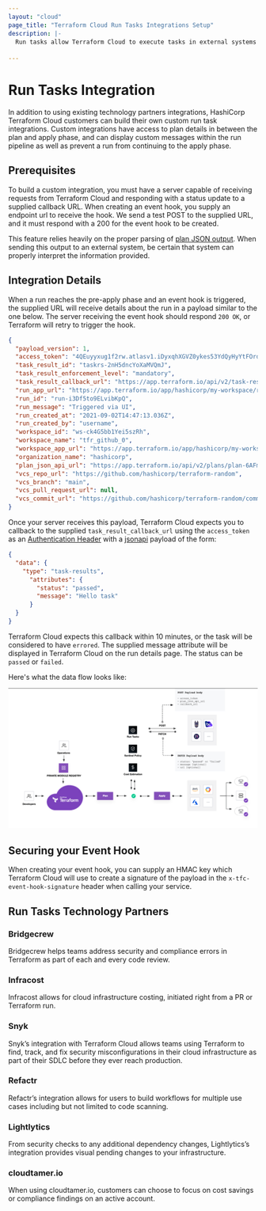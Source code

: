 ```yaml
---
layout: "cloud"
page_title: "Terraform Cloud Run Tasks Integrations Setup"
description: |-
  Run tasks allow Terraform Cloud to execute tasks in external systems at specific points in the Terraform Cloud run lifecycle. 

---
```


# Run Tasks Integration

In addition to using existing technology partners integrations, HashiCorp Terraform Cloud customers can build their own custom run task integrations. Custom integrations have access to plan details in between the plan and apply phase, and can display custom messages within the run pipeline as well as prevent a run from continuing to the apply phase.

## Prerequisites

To build a custom integration, you must have a server capable of receiving requests from Terraform Cloud and responding with a status update to a supplied callback URL. When creating an event hook, you supply an endpoint url to receive the hook. We send a test POST to the supplied URL, and it must respond with a 200 for the event hook to be created.

This feature relies heavily on the proper parsing of [plan JSON output](../../../internals/json-format.html). When sending this output to an external system, be certain that system can properly interpret the information provided.

## Integration Details

When a run reaches the pre-apply phase and an event hook is triggered, the supplied URL will receive details about the run in a payload similar to the one below. The server receiving the event hook should respond `200 OK`, or Terraform will retry to trigger the hook.

```json
{
  "payload_version": 1,
  "access_token": "4QEuyyxug1f2rw.atlasv1.iDyxqhXGVZ0ykes53YdQyHyYtFOrdAWNBxcVUgWvzb64NFHjcquu8gJMEdUwoSLRu4Q",
  "task_result_id": "taskrs-2nH5dncYoXaMVQmJ",
  "task_result_enforcement_level": "mandatory",
  "task_result_callback_url": "https://app.terraform.io/api/v2/task-results/5ea8d46c-2ceb-42cd-83f2-82e54697bddd/callback",
  "run_app_url": "https://app.terraform.io/app/hashicorp/my-workspace/runs/run-i3Df5to9ELvibKpQ",
  "run_id": "run-i3Df5to9ELvibKpQ",
  "run_message": "Triggered via UI",
  "run_created_at": "2021-09-02T14:47:13.036Z",
  "run_created_by": "username",
  "workspace_id": "ws-ck4G5bb1Yei5szRh",
  "workspace_name": "tfr_github_0",
  "workspace_app_url": "https://app.terraform.io/app/hashicorp/my-workspace",
  "organization_name": "hashicorp",
  "plan_json_api_url": "https://app.terraform.io/api/v2/plans/plan-6AFmRJW1PFJ7qbAh/json-output",
  "vcs_repo_url": "https://github.com/hashicorp/terraform-random",
  "vcs_branch": "main",
  "vcs_pull_request_url": null,
  "vcs_commit_url": "https://github.com/hashicorp/terraform-random/commit/7d8fb2a2d601edebdb7a59ad2088a96673637d22"
}
```

Once your server receives this payload, Terraform Cloud expects you to callback to the supplied `task_result_callback_url` using the `access_token` as an [Authentication Header](../../api/index.html#authentication) with a [jsonapi](../../api/index.html#json-api-formatting) payload of the form:

```json
{
  "data": {
    "type": "task-results",
      "attributes": {
        "status": "passed",
        "message": "Hello task"
      }
  }
}
```

Terraform Cloud expects this callback within 10 minutes, or the task will be considered to have `errored`. The supplied message attribute will be displayed in Terraform Cloud on the run details page. The status can be `passed` or `failed`.

Here's what the data flow looks like:

![Screenshot: a diagram of the user and data flow for a Terraform Cloud run task](./images/terraform-cloud-run-tasks-diagram.png)

## Securing your Event Hook

When creating your event hook, you can supply an HMAC key which Terraform Cloud will use to create a signature of the payload in the `x-tfc-event-hook-signature` header when calling your service.

## Run Tasks Technology Partners

### Bridgecrew

Bridgecrew helps teams address security and compliance errors in Terraform as part of each and every code review. 

### Infracost

Infracost allows for cloud infrastructure costing, initiated right from a PR or Terraform run.

### Snyk

Snyk’s integration with Terraform Cloud allows teams using Terraform to find, track, and fix security misconfigurations in their cloud infrastructure as part of their SDLC before they ever reach production.

### Refactr

Refactr’s integration allows for users to build workflows for multiple use cases including but not limited to code scanning.

### Lightlytics

From security checks to any additional dependency changes, Lightlytics’s integration provides visual pending changes to your infrastructure.

### cloudtamer.io

When using cloudtamer.io, customers can choose to focus on cost savings or compliance findings on an active account.
